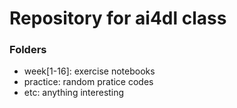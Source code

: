 # Repository for ai4dl class

### Folders
- week[1-16]: exercise notebooks
- practice: random pratice codes
- etc: anything interesting 
